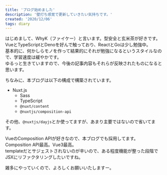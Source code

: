 ```yaml
---
title: 'ブログ始めました'
description: '壁打ち感覚で更新していきたい気持ちです。'
created: '2020/12/06'
tags: diary
---
```


はじめまして、WhyK（ファイケー）と言います。型安全と玄米茶が好きです。VueとTypeScriptとDenoを好んで触っており、ReactとGoは少し勉強中。  
基本的に、何かしらモノを作って結果的にそれが勉強になるというスタイルなので、学習速度は緩やかです。  
ゆるっと生きていますので、今後の記事内容もそれらが反映されたものになると思います。

ちなみに、本ブログは以下の構成で構築されています。

- Nuxt.js
  - Sass
  - TypeScript
  - `@nuxt/content`
  - `@nuxtjs/composition-api`

その他、`@nuxtjs/dayjs`とか使ってますが、あまり主要ではないので省いてます。

VueのComposition APIが好きなので、本ブログでも採用してます。Composition API最高。Vue3最高。  
templateだとサジェストされないのが辛いので、ある程度機能が整った段階でJSXにリファクタリングしたいですね。

雑多にやっていくので、よろしくお願いいたしますー。
